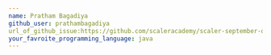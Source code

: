 ```yaml
---
name: Pratham Bagadiya
github_user: prathambagadiya
url_of_github_issue:https://github.com/scaleracademy/scaler-september-open-source-challenge/issues/261
your_favroite_programming_language: java
---
```

